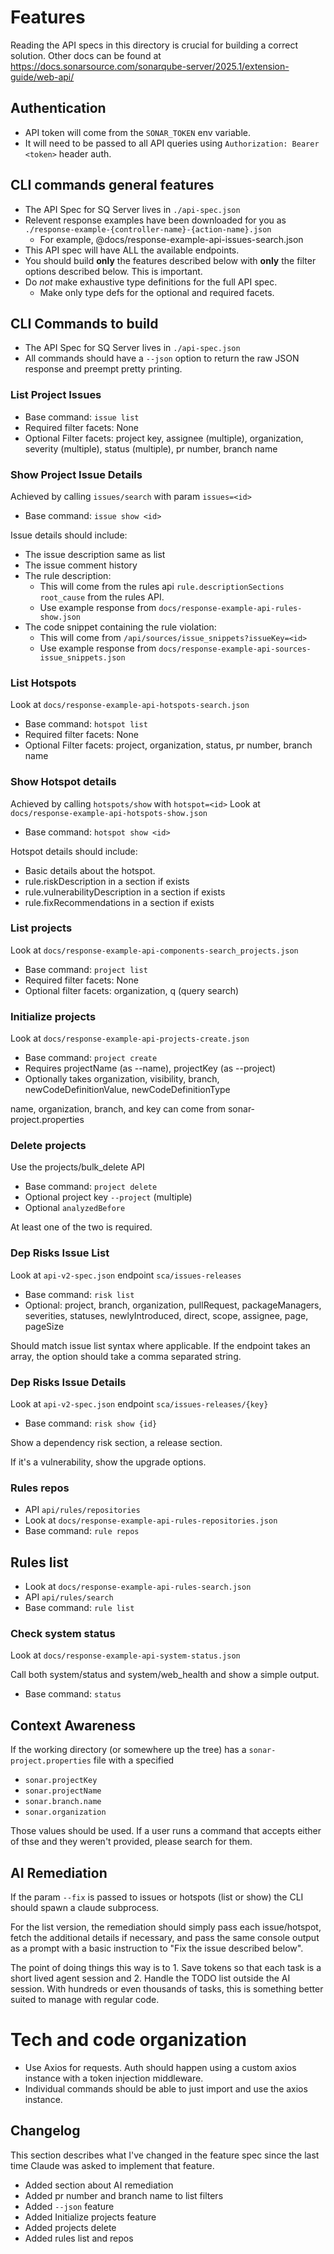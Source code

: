# Features

Reading the API specs in this directory is crucial for building a correct solution.
Other docs can be found at https://docs.sonarsource.com/sonarqube-server/2025.1/extension-guide/web-api/

## Authentication

- API token will come from the `SONAR_TOKEN` env variable.
- It will need to be passed to all API queries using `Authorization: Bearer <token>` header auth.

## CLI commands general features

- The API Spec for SQ Server lives in `./api-spec.json`
- Relevent response examples have been downloaded for you as `./response-example-{controller-name}-{action-name}.json`
  - For example, @docs/response-example-api-issues-search.json
- This API spec will have ALL the available endpoints.
- You should build **only** the features described below with **only** the filter options described below. This is important.
- Do _not_ make exhaustive type definitions for the full API spec.
  - Make only type defs for the optional and required facets.

## CLI Commands to build

- The API Spec for SQ Server lives in `./api-spec.json`
- All commands should have a `--json` option to return the raw JSON response and preempt pretty printing.

### List Project Issues

- Base command: `issue list`
- Required filter facets: None
- Optional Filter facets: project key, assignee (multiple), organization, severity (multiple), status (multiple), pr number, branch name

### Show Project Issue Details

Achieved by calling `issues/search` with param `issues=<id>`

- Base command: `issue show <id>`

Issue details should include:

- The issue description same as list
- The issue comment history
- The rule description:
  - This will come from the rules api `rule.descriptionSections` `root_cause` from the rules API.
  - Use example response from `docs/response-example-api-rules-show.json`
- The code snippet containing the rule violation:
  - This will come from `/api/sources/issue_snippets?issueKey=<id>`
  - Use example response from `docs/response-example-api-sources-issue_snippets.json`

### List Hotspots

Look at `docs/response-example-api-hotspots-search.json`

- Base command: `hotspot list`
- Required filter facets: None
- Optional Filter facets: project, organization, status, pr number, branch name

### Show Hotspot details

Achieved by calling `hotspots/show` with `hotspot=<id>`
Look at `docs/response-example-api-hotspots-show.json`

- Base command: `hotspot show <id>`

Hotspot details should include:

- Basic details about the hotspot.
- rule.riskDescription in a section if exists
- rule.vulnerabilityDescription in a section if exists
- rule.fixRecommendations in a section if exists

### List projects

Look at `docs/response-example-api-components-search_projects.json`

- Base command: `project list`
- Required filter facets: None
- Optional filter facets: organization, q (query search)

### Initialize projects

Look at `docs/response-example-api-projects-create.json`

- Base command: `project create`
- Requires projectName (as --name), projectKey (as --project)
- Optionally takes organization, visibility, branch, newCodeDefinitionValue, newCodeDefinitionType

name, organization, branch, and key can come from sonar-project.properties

### Delete projects

Use the projects/bulk_delete API

- Base command: `project delete`
- Optional project key `--project` (multiple)
- Optional `analyzedBefore`

At least one of the two is required.

### Dep Risks Issue List

Look at `api-v2-spec.json` endpoint `sca/issues-releases`

- Base command: `risk list`
- Optional: project, branch, organization, pullRequest, packageManagers, severities, statuses, newlyIntroduced, direct, scope, assignee, page, pageSize

Should match issue list syntax where applicable. If the endpoint takes an array, the option should take a comma separated string.

### Dep Risks Issue Details

Look at `api-v2-spec.json` endpoint `sca/issues-releases/{key}`

- Base command: `risk show {id}`

Show a dependency risk section, a release section.

If it's a vulnerability, show the upgrade options.

### Rules repos

- API `api/rules/repositories`
- Look at `docs/response-example-api-rules-repositories.json`
- Base command: `rule repos`

## Rules list

- Look at `docs/response-example-api-rules-search.json`
- API `api/rules/search`
- Base command: `rule list`

### Check system status

Look at `docs/response-example-api-system-status.json`

Call both system/status and system/web_health and show a simple output.

- Base command: `status`

## Context Awareness

If the working directory (or somewhere up the tree) has a `sonar-project.properties` file with a specified

- `sonar.projectKey`
- `sonar.projectName`
- `sonar.branch.name`
- `sonar.organization`

Those values should be used. If a user runs a command that accepts either of thse and they weren't provided, please search for them.

## AI Remediation

If the param `--fix` is passed to issues or hotspots (list or show) the CLI should spawn a claude subprocess.

For the list version, the remediation should simply pass each issue/hotspot, fetch the additional details if necessary, and pass the same console output as a prompt with a basic instruction to "Fix the issue described below".

The point of doing things this way is to 1. Save tokens so that each task is a short lived agent session and 2. Handle the TODO list outside the AI session. With hundreds or even thousands of tasks, this is something better suited to manage with regular code.

# Tech and code organization

- Use Axios for requests. Auth should happen using a custom axios instance with a token injection middleware.
- Individual commands should be able to just import and use the axios instance.

## Changelog

This section describes what I've changed in the feature spec since the last time Claude was asked to implement that feature.

- Added section about AI remediation
- Added pr number and branch name to list filters
- Added `--json` feature
- Added Initialize projects feature
- Added projects delete
- Added rules list and repos
